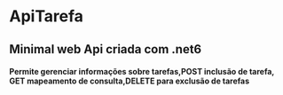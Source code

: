 # ApiTarefa
## Minimal web Api criada com .net6
#### Permite gerenciar informações sobre tarefas,POST inclusão de tarefa, GET mapeamento de consulta,DELETE para exclusão de tarefas
